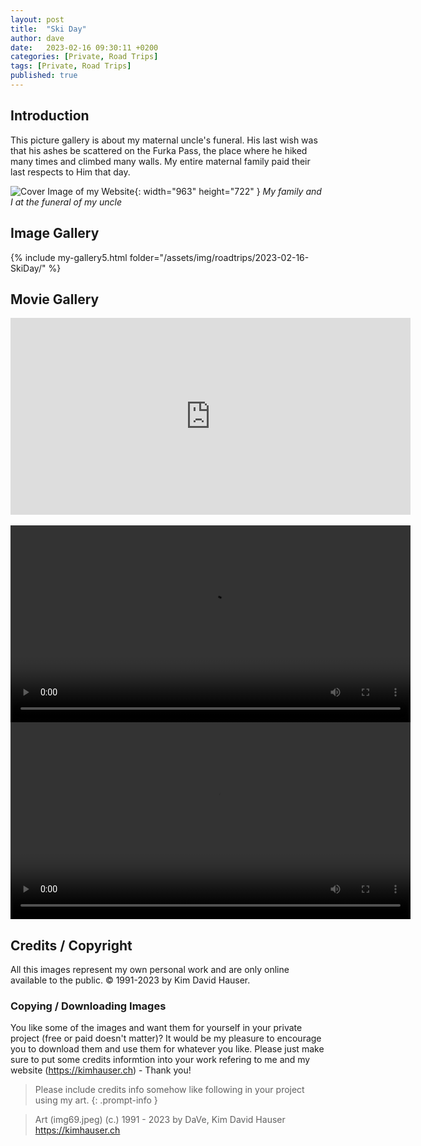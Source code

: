 ```yaml
---
layout: post
title:  "Ski Day"
author: dave
date:   2023-02-16 09:30:11 +0200
categories: [Private, Road Trips]
tags: [Private, Road Trips]
published: true
---
```


## Introduction
This picture gallery is about my maternal uncle's funeral. His last wish was that his ashes be scattered on the Furka Pass, the place where he hiked many times and climbed many walls. My entire maternal family paid their last respects to Him that day.


![Cover Image of my Website](../../assets/img/roadtrips/2023-02-16-SkiDay/20230216_151131.jpg){: width="963" height="722" }
_My family and I at the funeral of my uncle_

## Image Gallery
{% include my-gallery5.html folder="/assets/img/roadtrips/2023-02-16-SkiDay/" %}

## Movie Gallery
<iframe width="640" height="315" src="https://www.youtube.com/embed/NvPWPh7KGuQ" frameborder="0" allowfullscreen></iframe>
<br><br>
<video width="640" height="315" controls>
  <source src="../../assets/img/roadtrips/2023-02-16-SkiDay/_vidz/20230216_102121_480.mov" type="video/mov">
  Your browser does not support the video tag.
</video>
<video width="640" height="315" controls>
  <source src="../../assets/img/roadtrips/2023-02-16-SkiDay/_vidz/20230216_102840.mp4" type="video/mp4">
  Your browser does not support the video tag.
</video>

## Credits / Copyright
All this images represent my own personal work and are only online available to the public. &copy; 1991-2023 by Kim David Hauser.

### Copying / Downloading Images
You like some of the images and want them for yourself in your private project (free or paid doesn't matter)? It would be my pleasure to encourage you to download them and use them for whatever you like. Please just make sure to put some credits informtion into your work refering to me and my website (<https://kimhauser.ch>) - Thank you!

> Please include credits info somehow like following in your project using my art.
{: .prompt-info }


> Art (img69.jpeg) (c.) 1991 - 2023 by DaVe, Kim David Hauser <https://kimhauser.ch>